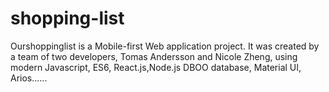 # shopping-list
Ourshoppinglist is a Mobile-first Web application project. It was created by a team of two developers, Tomas Andersson and Nicole Zheng, using modern Javascript, ES6, React.js,Node.js DBOO database, Material UI, Arios......
